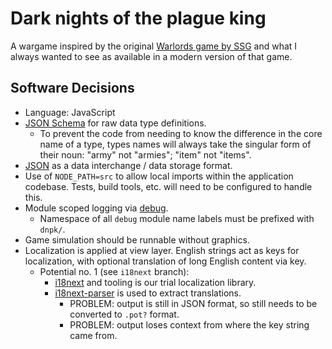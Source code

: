 # Dark nights of the plague king

A wargame inspired by the original [Warlords game by SSG](https://en.wikipedia.org/wiki/Warlords_(1990_video_game)) and what I always wanted to see as available in a modern version of that game.

## Software Decisions

* Language: JavaScript
* [JSON Schema](https://json-schema.org) for raw data type definitions.
    * To prevent the code from needing to know the difference in the core name of a type, types names will always take the singular form of their noun: "army" not "armies"; "item" not "items".
* [JSON](http://json.org/) as a data interchange / data storage format.
* Use of `NODE_PATH=src` to allow local imports within the application codebase. Tests, build tools, etc. will need to be configured to handle this.
* Module scoped logging via [debug](https://github.com/visionmedia/debug).
    * Namespace of all `debug` module name labels must be prefixed with `dnpk/`.
* Game simulation should be runnable without graphics.
* Localization is applied at view layer. English strings act as keys for localization, with optional translation of long English content via key.
    * Potential no. 1 (see `i18next` branch):
        * [i18next](https://www.i18next.com/) and tooling is our trial localization library.
        * [i18next-parser](https://github.com/i18next/i18next-parser) is used to extract translations.
            * PROBLEM: output is still in JSON format, so still needs to be converted to `.pot?` format.
            * PROBLEM: output loses context from where the key string came from.
